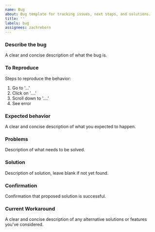 ```yaml
---
name: Bug
about: Bug template for tracking issues, next steps, and solutions.
title: ''
labels: bug
assignees: zachreborn
---
```


### Describe the bug
A clear and concise description of what the bug is.

### To Reproduce
Steps to reproduce the behavior:
1. Go to '...'
2. Click on '....'
3. Scroll down to '....'
4. See error

### Expected behavior
A clear and concise description of what you expected to happen.

### Problems
Description of what needs to be solved. 

### Solution
Description of solution, leave blank if not yet found.

### Confirmation
Confirmation that proposed solution is successful. 

### Current Workaround
A clear and concise description of any alternative solutions or features you've considered.
